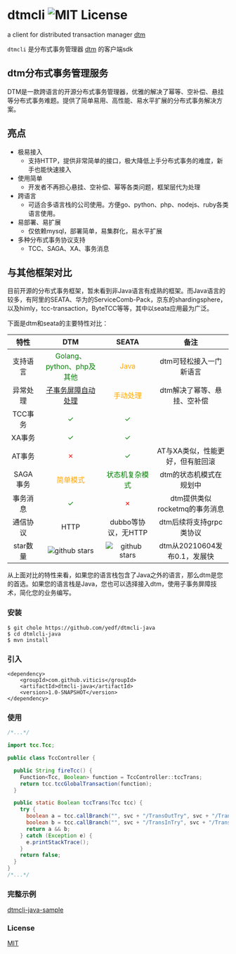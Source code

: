 # dtmcli ![MIT License][license-badge]


a client for distributed transaction manager [dtm](https://github.com/yedf/dtm)

`dtmcli` 是分布式事务管理器 [dtm](https://github.com/yedf/dtm) 的客户端sdk

## dtm分布式事务管理服务

DTM是一款跨语言的开源分布式事务管理器，优雅的解决了幂等、空补偿、悬挂等分布式事务难题。提供了简单易用、高性能、易水平扩展的分布式事务解决方案。

## 亮点

* 极易接入
    - 支持HTTP，提供非常简单的接口，极大降低上手分布式事务的难度，新手也能快速接入
* 使用简单
    - 开发者不再担心悬挂、空补偿、幂等各类问题，框架层代为处理
* 跨语言
    - 可适合多语言栈的公司使用。方便go、python、php、nodejs、ruby各类语言使用。
* 易部署、易扩展
    - 仅依赖mysql，部署简单，易集群化，易水平扩展
* 多种分布式事务协议支持
    - TCC、SAGA、XA、事务消息

## 与其他框架对比

目前开源的分布式事务框架，暂未看到非Java语言有成熟的框架。而Java语言的较多，有阿里的SEATA、华为的ServiceComb-Pack，京东的shardingsphere，以及himly，tcc-transaction，ByteTCC等等，其中以seata应用最为广泛。

下面是dtm和seata的主要特性对比：

|  特性| DTM | SEATA |备注|
|:-----:|:----:|:----:|:----:|
| 支持语言 |<span style="color:green">Golang、python、php及其他</span>|<span style="color:orange">Java</span>|dtm可轻松接入一门新语言|
|异常处理| <span style="color:green">[子事务屏障自动处理](https://zhuanlan.zhihu.com/p/388444465)</span>|<span style="color:orange">手动处理</span> |dtm解决了幂等、悬挂、空补偿|
| TCC事务| <span style="color:green">✓</span>|<span style="color:green">✓</span>||
| XA事务|<span style="color:green">✓</span>|<span style="color:green">✓</span>||
|AT事务|<span style="color:red">✗</span>|<span style="color:green">✓</span>|AT与XA类似，性能更好，但有脏回滚|
| SAGA事务 |<span style="color:orange">简单模式</span> |<span style="color:green">状态机复杂模式</span> |dtm的状态机模式在规划中|
|事务消息|<span style="color:green">✓</span>|<span style="color:red">✗</span>|dtm提供类似rocketmq的事务消息|
|通信协议|HTTP|dubbo等协议，无HTTP|dtm后续将支持grpc类协议|
|star数量|<img src="https://img.shields.io/github/stars/yedf/dtm.svg?style=social" alt="github stars"/>|<img src="https://img.shields.io/github/stars/seata/seata.svg?style=social" alt="github stars"/>|dtm从20210604发布0.1，发展快|

从上面对比的特性来看，如果您的语言栈包含了Java之外的语言，那么dtm是您的首选。如果您的语言栈是Java，您也可以选择接入dtm，使用子事务屏障技术，简化您的业务编写。


### 安装

```
$ git chole https://github.com/yedf/dtmcli-java
$ cd dtmlcli-java
$ mvn install
```

### 引入

```
<dependency>
    <groupId>com.github.viticis</groupId>
    <artifactId>dtmcli-java</artifactId>
    <version>1.0-SNAPSHOT</version>
</dependency>
```

### 使用

```java
/*...*/

import tcc.Tcc;

public class TccController {

  public String fireTcc() {
    Function<Tcc, Boolean> function = TccController::tccTrans;
    return tcc.tccGlobalTransaction(function);
  }

  public static Boolean tccTrans(Tcc tcc) {
    try {
      boolean a = tcc.callBranch("", svc + "/TransOutTry", svc + "/TransOutConfirm", svc + "/TransOutCancel");
      boolean b = tcc.callBranch("", svc + "/TransInTry", svc + "/TransInConfirm", svc + "/TransInCancel");
      return a && b;
    } catch (Exception e) {
      e.printStackTrace();
    }
    return false;
  }
}
/*...*/
```


### 完整示例

[dtmcli-java-sample](https://github.com/yedf/dtmcli-java-sample)

### License

[MIT](https://github.com/yedf/dtmcli/blob/master/LICENSE)

[license-badge]:   https://img.shields.io/github/license/yedf/dtmcli-py